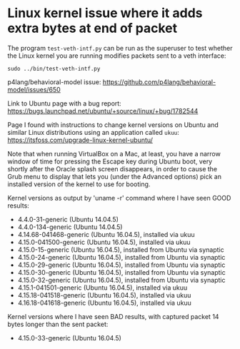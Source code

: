 # Linux kernel issue where it adds extra bytes at end of packet

The program `test-veth-intf.py` can be run as the superuser to test
whether the Linux kernel you are running modifies packets sent to a
veth interface:

    sudo ../bin/test-veth-intf.py


p4lang/behavioral-model issue: https://github.com/p4lang/behavioral-model/issues/650

Link to Ubuntu page with a bug report: https://bugs.launchpad.net/ubuntu/+source/linux/+bug/1782544

Page I found with instructions to change kernel versions on Ubuntu
and similar Linux distributions using an application called `ukuu`:
https://itsfoss.com/upgrade-linux-kernel-ubuntu/

Note that when running VirtualBox on a Mac, at least, you have a
narrow window of time for pressing the Escape key during Ubuntu boot,
very shortly after the Oracle splash screen disappears, in order to
cause the Grub menu to display that lets you (under the Advanced
options) pick an installed version of the kernel to use for booting.


Kernel versions as output by 'uname -r' command where I have seen GOOD
results:

+ 4.4.0-31-generic (Ubuntu 14.04.5)
+ 4.4.0-134-generic (Ubuntu 14.04.5)
+ 4.14.68-041468-generic (Ubuntu 16.04.5), installed via ukuu
+ 4.15.0-041500-generic (Ubuntu 16.04.5), installed via ukuu
+ 4.15.0-15-generic (Ubuntu 16.04.5), installed from Ubuntu via synaptic
+ 4.15.0-24-generic (Ubuntu 16.04.5), installed from Ubuntu via synaptic
+ 4.15.0-29-generic (Ubuntu 16.04.5), installed from Ubuntu via synaptic
+ 4.15.0-30-generic (Ubuntu 16.04.5), installed from Ubuntu via synaptic
+ 4.15.0-32-generic (Ubuntu 16.04.5), installed from Ubuntu via synaptic
+ 4.15.1-041501-generic (Ubuntu 16.04.5), installed via ukuu
+ 4.15.18-041518-generic (Ubuntu 16.04.5), installed via ukuu
+ 4.16.18-041618-generic (Ubuntu 16.04.5), installed via ukuu

Kernel versions where I have seen BAD results, with captured packet 14
bytes longer than the sent packet:

+ 4.15.0-33-generic (Ubuntu 16.04.5)
